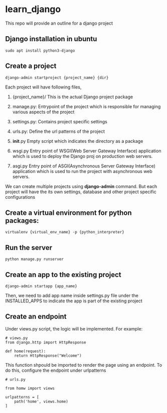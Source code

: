 # learn_django
This repo will provide an outline for a django project

## Django installation in ubuntu
```sudo apt install python3-django```

## Create a project
```django-admin startproject {project_name} {dir}```

Each project will have following files,

1. {project_name}/
This is the actual Django project package

2. manage.py:
Entrypoint of the project which is responsible for managing various aspects of the project

3. settings.py:
Contains project specific settings

4. urls.py:
Define the url patterns of the project

5. __init__.py
Empty script which indicates the directory as a package

6. wsgi.py
Entry point of WSGI(Web Server Gateway Interface) application which is used to deploy the Django proj on production web servers.

7. asgi.py
Entry point of ASGI(Asynchronous Server Gateway Interface) application which is used to run the project with asynchronous web servers.

We can create multiple projects using **django-admin** command. But each project will have the its own settings, database and other project specific configurations

## Create a virtual environment for python packages:

```
virtualenv {virtual_env_name} -p {python_interpreter}
```

## Run the server
```python manage.py runserver```

## Create an app to the existing project
```django-admin startapp {app_name}```

Then, we need to add app name inside settings.py file under the INSTALLED_APPS to indicate the app is part of the existing project

## Create an endpoint
Under views.py script, the logic will be implemented. For example:

```
# views.py
from django.http import HttpResponse

def home(request):
    return HttpResponse("Welcome")
```

This function shpould be imported to render the page using an endpoint. To do this, configure the endpoint under urlpatterns

```
# urls.py

from homw import views

urlpatterns = [
    path('home', views.home)
]
```